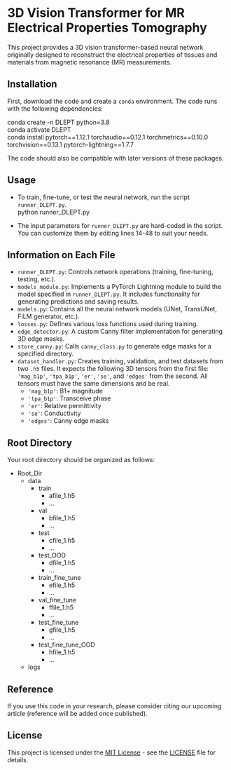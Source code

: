 # 3D Vision Transformer for MR Electrical Properties Tomography
This project provides a 3D vision transformer-based neural network originally designed to reconstruct the electrical properties of tissues and materials from magnetic resonance (MR) measurements.

## Installation
First, download the code and create a `conda` environment. The code runs with the following dependencies:

conda create -n DLEPT python=3.8  
conda activate DLEPT  
conda install pytorch==1.12.1 torchaudio==0.12.1 torchmetrics==0.10.0 torchvision==0.13.1 pytorch-lightning==1.7.7  

The code should also be compatible with later versions of these packages.

## Usage
- To train, fine-tune, or test the neural network, run the script `runner_DLEPT.py`.  
  python runner_DLEPT.py  

- The input parameters for `runner_DLEPT.py` are hard-coded in the script. You can customize them by editing lines 14-48 to suit your needs.

## Information on Each File
- `runner_DLEPT.py`: Controls network operations (training, fine-tuning, testing, etc.).
- `models_module.py`: Implements a PyTorch Lightning module to build the model specified in `runner_DLEPT.py`. It includes functionality for generating predictions and saving results.
- `models.py`: Contains all the neural network models (UNet, TransUNet, FiLM generator, etc.).
- `losses.py`: Defines various loss functions used during training.
- `edge_detector.py`: A custom Canny filter implementation for generating 3D edge masks.
- `store_canny.py`: Calls `canny_class.py` to generate edge masks for a specified directory.
- `dataset_handler.py`: Creates training, validation, and test datasets from two `.h5` files. It expects the following 3D tensors from the first file: `'mag_b1p'`, `'tpa_b1p'`, `'er'`, `'se'`, and `'edges'` from the second. All tensors must have the same dimensions and be real.
  - `'mag_b1p'`: B1+ magnitude
  - `'tpa_b1p'`: Transceive phase
  - `'er'`: Relative permittivity
  - `'se'`: Conductivity
  - `'edges'`: Canny edge masks

## Root Directory
Your root directory should be organized as follows:
- Root_Dir
  - data
    - train
      - afile_1.h5
      - ...
    - val
      - bfile_1.h5
      - ...
    - test
      - cfile_1.h5
      - ...
    - test_OOD
      - dfile_1.h5
      - ...
    - train_fine_tune
      - efile_1.h5
      - ...
    - val_fine_tune
      - ffile_1.h5
      - ...
    - test_fine_tune
      - gfile_1.h5
      - ...
    - test_fine_tune_OOD
      - hfile_1.h5
      - ...
  - logs   

## Reference
If you use this code in your research, please consider citing our upcoming article (reference will be added once published).

## License
This project is licensed under the [MIT License](https://choosealicense.com/licenses/mit/) - see the [LICENSE](LICENSE) file for details.

